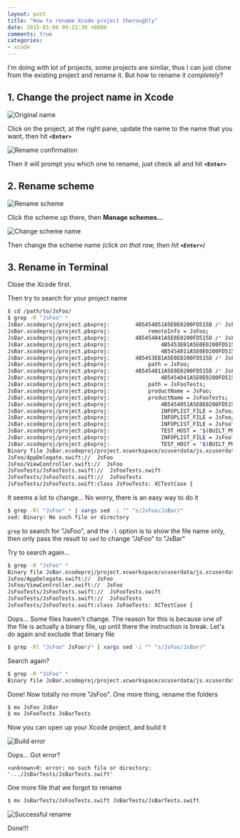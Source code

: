 ```yaml
---
layout: post
title: "How to rename Xcode project thoroughly"
date: 2015-01-08 09:21:39 +0800
comments: true
categories: 
- xcode
---
```


I'm doing with lot of projects, some projects are similar, thus I can just clone from the
existing project and rename it. But how to rename it _completely_?

## 1. Change the project name in Xcode

![Original name](http://jslim89.github.com/images/posts/2015-01-08-how-to-rename-xcode-project-thoroughly/original.png)

Click on the project, at the right pane, update the name to the name that you want,
then hit **`<Enter>`**

![Rename confirmation](http://jslim89.github.com/images/posts/2015-01-08-how-to-rename-xcode-project-thoroughly/confirm-rename.png)

Then it will prompt you which one to rename, just check all and hit **`<Enter>`**

## 2. Rename scheme

![Rename scheme](http://jslim89.github.com/images/posts/2015-01-08-how-to-rename-xcode-project-thoroughly/rename-scheme.png)

Click the scheme up there, then **Manage schemes...**

![Change scheme name](http://jslim89.github.com/images/posts/2015-01-08-how-to-rename-xcode-project-thoroughly/change-scheme-name.png)

Then change the scheme name _(click on that row, then hit **`<Enter>`**)_

## 3. Rename in Terminal

Close the Xcode first.

Then try to search for your project name

```sh
$ cd /path/to/JsFoo/
$ grep -R "JsFoo" *
JsBar.xcodeproj/project.pbxproj:        4B5454051A5E0E0200FD515D /* JsFooTests.swift in Sources */ = {isa = PBXBuildFile; fileRef = 4B5454041A5E0E0200FD515D /* JsFooTests.swift */; };
JsBar.xcodeproj/project.pbxproj:            remoteInfo = JsFoo;
JsBar.xcodeproj/project.pbxproj:        4B5454041A5E0E0200FD515D /* JsFooTests.swift */ = {isa = PBXFileReference; lastKnownFileType = sourcecode.swift; path = JsFooTests.swift; sourceTree = "<group>"; };
JsBar.xcodeproj/project.pbxproj:                4B5453EB1A5E0E0200FD515D /* JsFoo */,
JsBar.xcodeproj/project.pbxproj:                4B5454011A5E0E0200FD515D /* JsFooTests */,
JsBar.xcodeproj/project.pbxproj:        4B5453EB1A5E0E0200FD515D /* JsFoo */ = {
JsBar.xcodeproj/project.pbxproj:            path = JsFoo;
JsBar.xcodeproj/project.pbxproj:        4B5454011A5E0E0200FD515D /* JsFooTests */ = {
JsBar.xcodeproj/project.pbxproj:                4B5454041A5E0E0200FD515D /* JsFooTests.swift */,
JsBar.xcodeproj/project.pbxproj:            path = JsFooTests;
JsBar.xcodeproj/project.pbxproj:            productName = JsFoo;
JsBar.xcodeproj/project.pbxproj:            productName = JsFooTests;
JsBar.xcodeproj/project.pbxproj:                4B5454051A5E0E0200FD515D /* JsFooTests.swift in Sources */,
JsBar.xcodeproj/project.pbxproj:                INFOPLIST_FILE = JsFoo/Info.plist;
JsBar.xcodeproj/project.pbxproj:                INFOPLIST_FILE = JsFoo/Info.plist;
JsBar.xcodeproj/project.pbxproj:                INFOPLIST_FILE = JsFooTests/Info.plist;
JsBar.xcodeproj/project.pbxproj:                TEST_HOST = "$(BUILT_PRODUCTS_DIR)/JsFoo.app/JsFoo";
JsBar.xcodeproj/project.pbxproj:                INFOPLIST_FILE = JsFooTests/Info.plist;
JsBar.xcodeproj/project.pbxproj:                TEST_HOST = "$(BUILT_PRODUCTS_DIR)/JsFoo.app/JsFoo";
Binary file JsBar.xcodeproj/project.xcworkspace/xcuserdata/js.xcuserdatad/UserInterfaceState.xcuserstate matches
JsFoo/AppDelegate.swift://  JsFoo
JsFoo/ViewController.swift://  JsFoo
JsFooTests/JsFooTests.swift://  JsFooTests.swift
JsFooTests/JsFooTests.swift://  JsFooTests
JsFooTests/JsFooTests.swift:class JsFooTests: XCTestCase {
```

It seems a lot to change... No worry, there is an easy way to do it

```sh
$ grep -Rl "JsFoo" * | xargs sed -i "" "s/JsFoo/JsBar/"
sed: Binary: No such file or directory
```

`grep` to search for "JsFoo", and the `-l` option is to show the file name only,
then only pass the result to `sed` to change "JsFoo" to "JsBar"

Try to search again...

```sh
$ grep -R "JsFoo" *
Binary file JsBar.xcodeproj/project.xcworkspace/xcuserdata/js.xcuserdatad/UserInterfaceState.xcuserstate matches
JsFoo/AppDelegate.swift://  JsFoo
JsFoo/ViewController.swift://  JsFoo
JsFooTests/JsFooTests.swift://  JsFooTests.swift
JsFooTests/JsFooTests.swift://  JsFooTests
JsFooTests/JsFooTests.swift:class JsFooTests: XCTestCase {
```

Oops... Some files haven't change. The reason for this is because one of the file is actually
a binary file, up until there the instruction is break. Let's do again and exclude that binary
file

```sh
$ grep -Rl "JsFoo" JsFoo*/* | xargs sed -i "" "s/JsFoo/JsBar/"
```

Search again?

```sh
$ grep -R "JsFoo" *
Binary file JsBar.xcodeproj/project.xcworkspace/xcuserdata/js.xcuserdatad/UserInterfaceState.xcuserstate matches
```

Done! Now totally no more "JsFoo". One more thing, rename the folders

```sh
$ mv JsFoo JsBar
$ mv JsFooTests JsBarTests
```

Now you can open up your Xcode project, and build it

![Build error](http://jslim89.github.com/images/posts/2015-01-08-how-to-rename-xcode-project-thoroughly/build-error.png)

Oops... Got error?

```
<unknown>0: error: no such file or directory: '.../JsBarTests/JsBarTests.swift'
```

One more file that we forgot to rename

```sh
$ mv JsBarTests/JsFooTests.swift JsBarTests/JsBarTests.swift
```

![Successful rename](http://jslim89.github.com/images/posts/2015-01-08-how-to-rename-xcode-project-thoroughly/rename-success.png)

Done!!!
